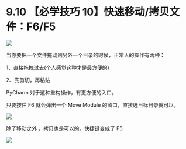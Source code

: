 # 9.10 【必学技巧 10】快速移动/拷贝文件：F6/F5

![](http://image.iswbm.com/20200804124133.png)

当你要把一个文件拖动到另外一个目录的时候，正常人的操作有两种：

1、直接拖拽过去(个人感觉这种才是最方便的)

2、先剪切，再粘贴

PyCharm 对于这种重构操作，有更方便的入口。

只要按住 F6 就会弹出一个 Move Module 的窗口，直接选目标目录就可以。

![](http://image.iswbm.com/20200826123915.png)



除了移动之外 ，拷贝也是可以的。快捷键变成了 F5

![](http://image.iswbm.com/20200826124400.png)



